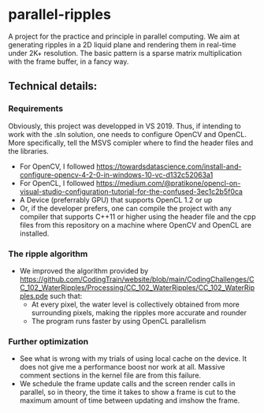 # parallel-ripples
A project for the practice and principle in parallel computing. We aim at generating ripples in a 2D liquid plane and rendering them in real-time under 2K+ resolution. 
The basic pattern is a sparse matrix multiplication with the frame buffer, in a fancy way.
## Technical details:
### Requirements
Obviously, this project was developped in VS 2019. Thus, if intending to work with the .sln solution, one needs to configure OpenCV and OpenCL. 
More specifically, tell the MSVS comipler where to find the header files and the libraries. 
* For OpenCV, I followed https://towardsdatascience.com/install-and-configure-opencv-4-2-0-in-windows-10-vc-d132c52063a1
* For OpenCL, I followed https://medium.com/@pratikone/opencl-on-visual-studio-configuration-tutorial-for-the-confused-3ec1c2b5f0ca
* A Device (preferrably GPU) that supports OpenCL 1.2 or up
* Or, if the developer prefers, one can compile the project with any compiler that supports C++11 or higher using the header file and the cpp files from this repository
on a machine where OpenCV and OpenCL are installed.

### The ripple algorithm
* We improved the algorithm provided by https://github.com/CodingTrain/website/blob/main/CodingChallenges/CC_102_WaterRipples/Processing/CC_102_WaterRipples/CC_102_WaterRipples.pde such that:
  * At every pixel, the water level is collectively obtained from more surrounding pixels, making the ripples more accurate and rounder
  * The program runs faster by using OpenCL parallelism

### Further optimization
* See what is wrong with my trials of using local cache on the device. It does not give me a performance boost nor work at all. Massive comment sections in the kernel file are from this failure.
* We schedule the frame update calls and the screen render calls in parallel, so in theory, the time it takes to show a frame is cut to the maximum amount of time between updating and imshow the frame.
